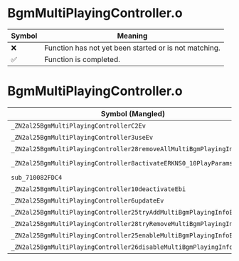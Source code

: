 # BgmMultiPlayingController.o
| Symbol | Meaning 
| ------------- | ------------- 
| :x: | Function has not yet been started or is not matching. 
| :white_check_mark: | Function is completed. 


# BgmMultiPlayingController.o
| Symbol (Mangled) | Symbol (Demangled) | Decompiled? |
| ------------- |  ------------- | ------------- |
| `_ZN2al25BgmMultiPlayingControllerC2Ev` | `al::BgmMultiPlayingController::BgmMultiPlayingController(void)` | :white_check_mark: |
| `_ZN2al25BgmMultiPlayingController3useEv` | `al::BgmMultiPlayingController::use(void)` | :white_check_mark: |
| `_ZN2al25BgmMultiPlayingController28removeAllMultiBgmPlayingInfoEv` | `al::BgmMultiPlayingController::removeAllMultiBgmPlayingInfo(void)` | :white_check_mark: |
| `_ZN2al25BgmMultiPlayingController8activateERKNS0_10PlayParamsEib` | `al::BgmMultiPlayingController::activate(al::BgmMultiPlayingController::PlayParams const&,int,bool)` | :white_check_mark: |
| `sub_710082FDC4` | `` | :white_check_mark: |
| `_ZN2al25BgmMultiPlayingController10deactivateEbi` | `al::BgmMultiPlayingController::deactivate(bool,int)` | :white_check_mark: |
| `_ZN2al25BgmMultiPlayingController6updateEv` | `al::BgmMultiPlayingController::update(void)` | :white_check_mark: |
| `_ZN2al25BgmMultiPlayingController25tryAddMultiBgmPlayingInfoEPKcib` | `al::BgmMultiPlayingController::tryAddMultiBgmPlayingInfo(char const*,int,bool)` | :white_check_mark: |
| `_ZN2al25BgmMultiPlayingController28tryRemoveMultiBgmPlayingInfoEPKc` | `al::BgmMultiPlayingController::tryRemoveMultiBgmPlayingInfo(char const*)` | :white_check_mark: |
| `_ZN2al25BgmMultiPlayingController25enableMultiBgmPlayingInfoEPKc` | `al::BgmMultiPlayingController::enableMultiBgmPlayingInfo(char const*)` | :white_check_mark: |
| `_ZN2al25BgmMultiPlayingController26disableMultiBgmPlayingInfoEPKc` | `al::BgmMultiPlayingController::disableMultiBgmPlayingInfo(char const*)` | :white_check_mark: |
